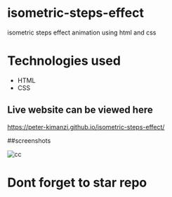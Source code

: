 # isometric-steps-effect
isometric steps effect animation using html and css

# Technologies used

* HTML
* CSS

## Live website can be viewed here

https://peter-kimanzi.github.io/isometric-steps-effect/

##screenshots


![cc](https://user-images.githubusercontent.com/71552773/168469230-b464f158-5c86-49de-a931-34451a4a1239.PNG)

# Dont forget to star repo
